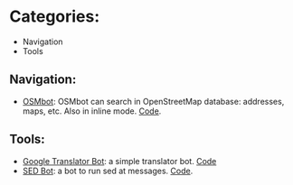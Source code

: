 # Categories:
- Navigation
- Tools

## Navigation:
- [OSMbot](https://t.me/OSMbot): OSMbot can search in OpenStreetMap database: addresses, maps, etc. Also in inline mode. [Code](https://github.com/Xevib/osmbot).

## Tools:
- [Google Translator Bot](https://t.me/Googletranslateitbot): a simple translator bot. [Code](https://github.com/lntechnical2/Google_Translater_V2)
- [SED Bot](https://t.me/linuxsed_bot): a bot to run sed at messages. [Code](https://gitlab.com/heyitscassio/sedbot-go).
